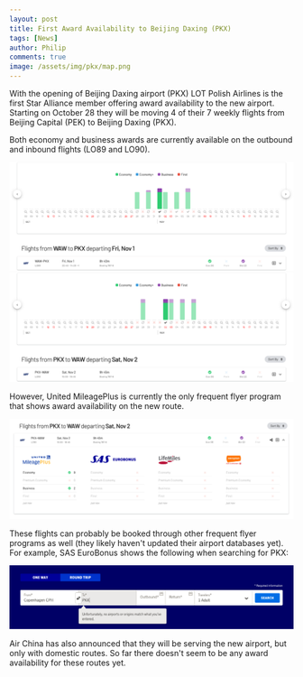 ```yaml
---
layout: post
title: First Award Availability to Beijing Daxing (PKX)
tags: [News]
author: Philip
comments: true
image: /assets/img/pkx/map.png
---
```


With the opening of Beijing Daxing airport (PKX) LOT Polish Airlines is the first Star Alliance member offering award availability to the new airport. Starting on October 28 they will be moving 4 of their 7 weekly flights from Beijing Capital (PEK) to Beijing Daxing (PKX).

Both economy and business awards are currently available on the outbound and inbound flights (LO89 and LO90).

<img src="/assets/img/pkx/lo89.png" class="" />
<img src="/assets/img/pkx/lo90.png" class="" />

However, United MileagePlus is currently the only frequent flyer program that shows award availability on the new route.

<img src="/assets/img/pkx/ffps.png" />

These flights can probably be booked through other frequent flyer programs as well (they likely haven't updated their airport databases yet). For example, SAS EuroBonus shows the following when searching for PKX:

<img src="/assets/img/pkx/eurobonus.png" />

Air China has also announced that they will be serving the new airport, but only with domestic routes. So far there doesn't seem to be any award availability for these routes yet.
